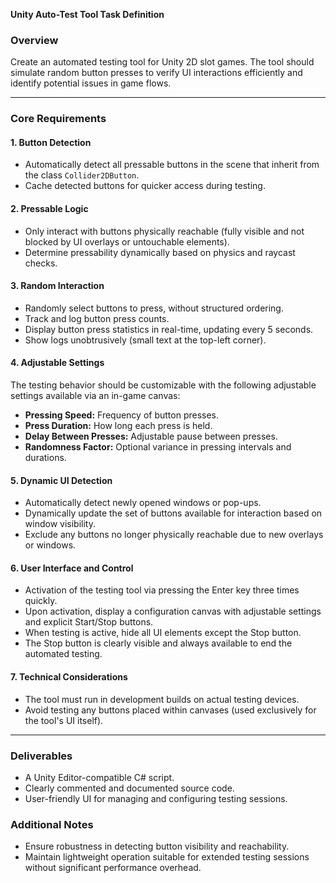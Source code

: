**Unity Auto-Test Tool Task Definition**

### Overview

Create an automated testing tool for Unity 2D slot games. The tool should simulate random button presses to verify UI interactions efficiently and identify potential issues in game flows.

---

### Core Requirements

#### 1. Button Detection

* Automatically detect all pressable buttons in the scene that inherit from the class `Collider2DButton`.
* Cache detected buttons for quicker access during testing.

#### 2. Pressable Logic

* Only interact with buttons physically reachable (fully visible and not blocked by UI overlays or untouchable elements).
* Determine pressability dynamically based on physics and raycast checks.

#### 3. Random Interaction

* Randomly select buttons to press, without structured ordering.
* Track and log button press counts.
* Display button press statistics in real-time, updating every 5 seconds.
* Show logs unobtrusively (small text at the top-left corner).

#### 4. Adjustable Settings

The testing behavior should be customizable with the following adjustable settings available via an in-game canvas:

* **Pressing Speed:** Frequency of button presses.
* **Press Duration:** How long each press is held.
* **Delay Between Presses:** Adjustable pause between presses.
* **Randomness Factor:** Optional variance in pressing intervals and durations.

#### 5. Dynamic UI Detection

* Automatically detect newly opened windows or pop-ups.
* Dynamically update the set of buttons available for interaction based on window visibility.
* Exclude any buttons no longer physically reachable due to new overlays or windows.

#### 6. User Interface and Control

* Activation of the testing tool via pressing the Enter key three times quickly.
* Upon activation, display a configuration canvas with adjustable settings and explicit Start/Stop buttons.
* When testing is active, hide all UI elements except the Stop button.
* The Stop button is clearly visible and always available to end the automated testing.

#### 7. Technical Considerations

* The tool must run in development builds on actual testing devices.
* Avoid testing any buttons placed within canvases (used exclusively for the tool's UI itself).

---

### Deliverables

* A Unity Editor-compatible C# script.
* Clearly commented and documented source code.
* User-friendly UI for managing and configuring testing sessions.

### Additional Notes

* Ensure robustness in detecting button visibility and reachability.
* Maintain lightweight operation suitable for extended testing sessions without significant performance overhead.
